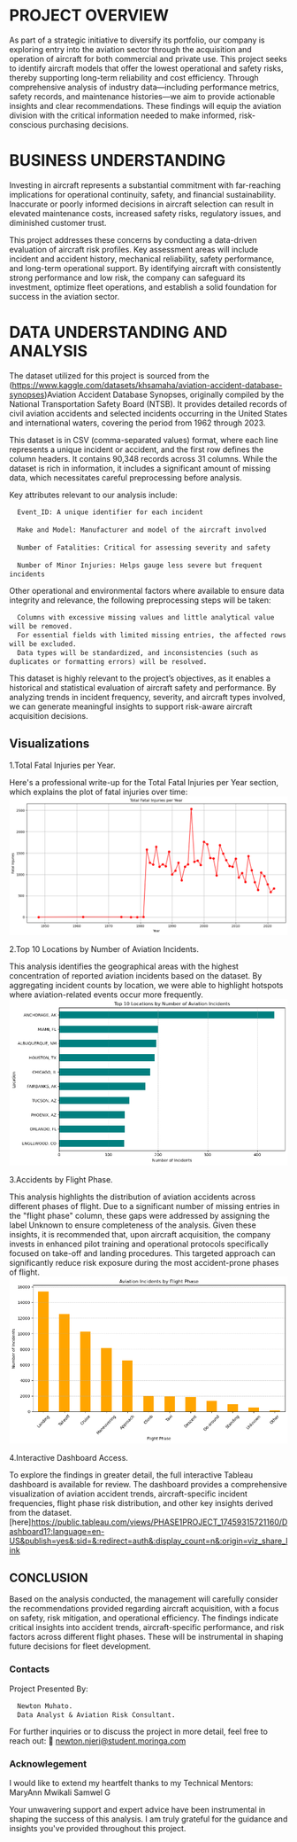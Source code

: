 
# PROJECT OVERVIEW
As part of a strategic initiative to diversify its portfolio, our company is exploring entry into the aviation sector through the acquisition and operation of aircraft for both commercial and private use. This project seeks to identify aircraft models that offer the lowest operational and safety risks, thereby supporting long-term reliability and cost efficiency. Through comprehensive analysis of industry data—including performance metrics, safety records, and maintenance histories—we aim to provide actionable insights and clear recommendations. These findings will equip the aviation division with the critical information needed to make informed, risk-conscious purchasing decisions.

# BUSINESS UNDERSTANDING
Investing in aircraft represents a substantial commitment with far-reaching implications for operational continuity, safety, and financial sustainability. Inaccurate or poorly informed decisions in aircraft selection can result in elevated maintenance costs, increased safety risks, regulatory issues, and diminished customer trust.

This project addresses these concerns by conducting a data-driven evaluation of aircraft risk profiles. Key assessment areas will include incident and accident history, mechanical reliability, safety performance, and long-term operational support. By identifying aircraft with consistently strong performance and low risk, the company can safeguard its investment, optimize fleet operations, and establish a solid foundation for success in the aviation sector.



# DATA UNDERSTANDING AND ANALYSIS
The dataset utilized for this project is sourced from the (https://www.kaggle.com/datasets/khsamaha/aviation-accident-database-synopses)Aviation Accident Database Synopses, originally compiled by the National Transportation Safety Board (NTSB). It provides detailed records of civil aviation accidents and selected incidents occurring in the United States and international waters, covering the period from 1962 through 2023.

This dataset is in CSV (comma-separated values) format, where each line represents a unique incident or accident, and the first row defines the column headers. It contains 90,348 records across 31 columns. While the dataset is rich in information, it includes a significant amount of missing data, which necessitates careful preprocessing before analysis.

Key attributes relevant to our analysis include:

      Event_ID: A unique identifier for each incident

      Make and Model: Manufacturer and model of the aircraft involved

      Number of Fatalities: Critical for assessing severity and safety

      Number of Minor Injuries: Helps gauge less severe but frequent incidents

Other operational and environmental factors where available to ensure data integrity and relevance, the following preprocessing steps will be taken:

      Columns with excessive missing values and little analytical value will be removed.
      For essential fields with limited missing entries, the affected rows will be excluded.
      Data types will be standardized, and inconsistencies (such as duplicates or formatting errors) will be resolved.

This dataset is highly relevant to the project’s objectives, as it enables a historical and statistical evaluation of aircraft safety and performance. By analyzing trends in incident frequency, severity, and aircraft types involved, we can generate meaningful insights to support risk-aware aircraft acquisition decisions.

## Visualizations
1.Total Fatal Injuries per Year.

Here's a professional write-up for the Total Fatal Injuries per Year section, which explains the plot of fatal injuries over time:
![alt text](image-4.png)

2.Top 10 Locations by Number of Aviation Incidents.

This analysis identifies the geographical areas with the highest concentration of reported aviation incidents based on the dataset. By aggregating incident counts by location, we were able to highlight hotspots where aviation-related events occur more frequently.
![alt text](image-3.png)


 3.Accidents by Flight Phase.

This analysis highlights the distribution of aviation accidents across different phases of flight. Due to a significant number of missing entries in the "flight phase" column, these gaps were addressed by assigning the label Unknown to ensure completeness of the analysis.
Given these insights, it is recommended that, upon aircraft acquisition, the company invests in enhanced pilot training and operational protocols specifically focused on take-off and landing procedures. This targeted approach can significantly reduce risk exposure during the most accident-prone phases of flight.
![alt text](image-2.png)

 4.Interactive Dashboard Access.

To explore the findings in greater detail, the full interactive Tableau dashboard is available for review. The dashboard provides a comprehensive visualization of aviation accident trends, aircraft-specific incident frequencies, flight phase risk distribution, and other key insights derived from the dataset.[here]https://public.tableau.com/views/PHASE1PROJECT_17459315721160/Dashboard1?:language=en-US&publish=yes&:sid=&:redirect=auth&:display_count=n&:origin=viz_share_link



## CONCLUSION

Based on the analysis conducted, the management will carefully consider the recommendations provided regarding aircraft acquisition, with a focus on safety, risk mitigation, and operational efficiency. The findings indicate critical insights into accident trends, aircraft-specific performance, and risk factors across different flight phases. These will be instrumental in shaping future decisions for fleet development.


### Contacts
Project Presented By:

      Newton Muhato.
      Data Analyst & Aviation Risk Consultant.

For further inquiries or to discuss the project in more detail, feel free to reach out:
📧 newton.njeri@student.moringa.com




### Acknowlegement
I would like to extend my heartfelt thanks to my Technical Mentors:
MaryAnn Mwikali
Samwel G

Your unwavering support and expert advice have been instrumental in shaping the success of this analysis. I am truly grateful for the guidance and insights you've provided throughout this project.
